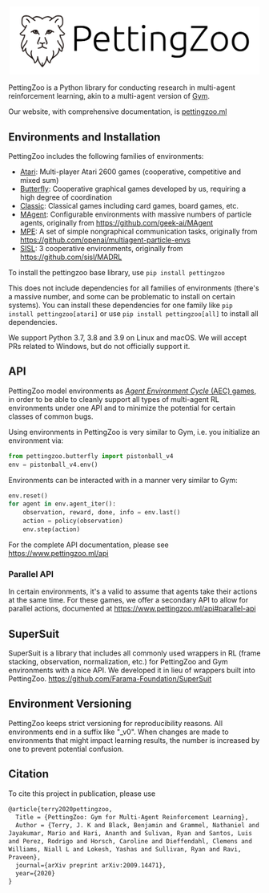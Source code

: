 <p align="center">
    <img src="PettingZoo_Text.png" width="500px"/>
</p>

PettingZoo is a Python library for conducting research in multi-agent reinforcement learning, akin to a multi-agent version of [Gym](https://github.com/openai/gym).

Our website, with comprehensive documentation, is [pettingzoo.ml](https://www.pettingzoo.ml)

## Environments and Installation

PettingZoo includes the following families of environments:

* [Atari](https://www.pettingzoo.ml/atari): Multi-player Atari 2600 games (cooperative, competitive and mixed sum)
* [Butterfly](https://www.pettingzoo.ml/butterfly): Cooperative graphical games developed by us, requiring a high degree of coordination
* [Classic](https://www.pettingzoo.ml/classic): Classical games including card games, board games, etc.
* [MAgent](https://www.pettingzoo.ml/magent): Configurable environments with massive numbers of particle agents, originally from https://github.com/geek-ai/MAgent
* [MPE](https://www.pettingzoo.ml/mpe): A set of simple nongraphical communication tasks, originally from https://github.com/openai/multiagent-particle-envs
* [SISL](https://www.pettingzoo.ml/sisl): 3 cooperative environments, originally from https://github.com/sisl/MADRL

To install the pettingzoo base library, use `pip install pettingzoo`

This does not include dependencies for all families of environments (there's a massive number, and some can be problematic to install on certain systems). You can install these dependencies for one family like `pip install pettingzoo[atari]` or use `pip install pettingzoo[all]` to install all dependencies.

We support Python 3.7, 3.8 and 3.9 on Linux and macOS. We will accept PRs related to Windows, but do not officially support it.

## API

PettingZoo model environments as [*Agent Environment Cycle* (AEC) games](https://arxiv.org/pdf/2009.14471.pdf), in order to be able to cleanly support all types of multi-agent RL environments under one API and to minimize the potential for certain classes of common bugs.

Using environments in PettingZoo is very similar to Gym, i.e. you initialize an environment via:

```python
from pettingzoo.butterfly import pistonball_v4
env = pistonball_v4.env()
```

Environments can be interacted with in a manner very similar to Gym:

```python
env.reset()
for agent in env.agent_iter():
    observation, reward, done, info = env.last()
    action = policy(observation)
    env.step(action)
```

For the complete API documentation, please see https://www.pettingzoo.ml/api

### Parallel API

In certain environments, it's a valid to assume that agents take their actions at the same time. For these games, we offer a secondary API to allow for parallel actions, documented at https://www.pettingzoo.ml/api#parallel-api

## SuperSuit

SuperSuit is a library that includes all commonly used wrappers in RL (frame stacking, observation, normalization, etc.) for PettingZoo and Gym environments with a nice API. We developed it in lieu of wrappers built into PettingZoo. https://github.com/Farama-Foundation/SuperSuit

## Environment Versioning

PettingZoo keeps strict versioning for reproducibility reasons. All environments end in a suffix like "\_v0".  When changes are made to environments that might impact learning results, the number is increased by one to prevent potential confusion.

## Citation

To cite this project in publication, please use

```
@article{terry2020pettingzoo,
  Title = {PettingZoo: Gym for Multi-Agent Reinforcement Learning},
  Author = {Terry, J. K and Black, Benjamin and Grammel, Nathaniel and Jayakumar, Mario and Hari, Ananth and Sulivan, Ryan and Santos, Luis and Perez, Rodrigo and Horsch, Caroline and Dieffendahl, Clemens and Williams, Niall L and Lokesh, Yashas and Sullivan, Ryan and Ravi, Praveen},
  journal={arXiv preprint arXiv:2009.14471},
  year={2020}
}
```
